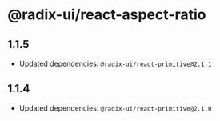 # @radix-ui/react-aspect-ratio

## 1.1.5

- Updated dependencies: `@radix-ui/react-primitive@2.1.1`

## 1.1.4

- Updated dependencies: `@radix-ui/react-primitive@2.1.0`
